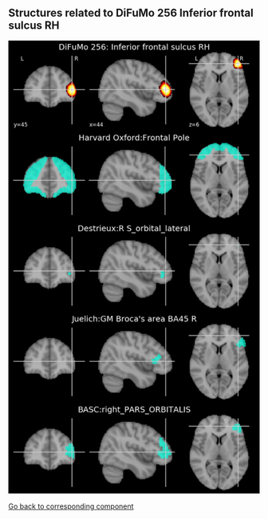 


## Structures related to DiFuMo 256 Inferior frontal sulcus RH

![144](144.jpg "Structures related to DiFuMo 256 Inferior frontal sulcus RH")

[Go back to corresponding component](https://parietal-inria.github.io/DiFuMo/256/html/144.html)